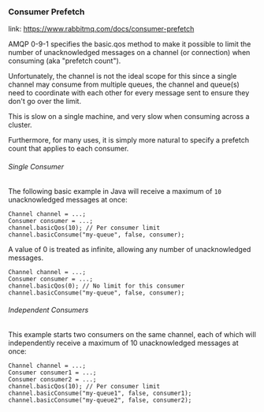 ### Consumer Prefetch

link: https://www.rabbitmq.com/docs/consumer-prefetch

AMQP 0-9-1 specifies the basic.qos method to make it possible to limit the number of unacknowledged messages on a
channel (or connection) when consuming (aka "prefetch count").

Unfortunately, the channel is not the ideal scope for this since a single channel may consume from multiple queues,
the channel and queue(s) need to coordinate with each other for every message sent
to ensure they don't go over the limit.

This is slow on a single machine, and very slow when consuming across a cluster.

Furthermore, for many uses, it is simply more natural to specify a prefetch count that applies to each consumer.

###### Single Consumer

The following basic example in Java will receive
a maximum of `10` unacknowledged messages at once:

```
Channel channel = ...;
Consumer consumer = ...;
channel.basicQos(10); // Per consumer limit
channel.basicConsume("my-queue", false, consumer);
```

A value of 0 is treated as infinite,
allowing any number of unacknowledged messages.

```
Channel channel = ...;
Consumer consumer = ...;
channel.basicQos(0); // No limit for this consumer
channel.basicConsume("my-queue", false, consumer);
```

###### Independent Consumers

This example starts two consumers on the same channel,
each of which will independently receive a maximum of 10
unacknowledged messages at once:

```
Channel channel = ...;
Consumer consumer1 = ...;
Consumer consumer2 = ...;
channel.basicQos(10); // Per consumer limit
channel.basicConsume("my-queue1", false, consumer1);
channel.basicConsume("my-queue2", false, consumer2);
```